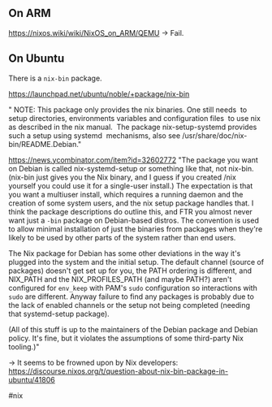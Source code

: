 
## On ARM

https://nixos.wiki/wiki/NixOS_on_ARM/QEMU
→ Fail.

## On Ubuntu

There is a `nix-bin` package.

https://launchpad.net/ubuntu/noble/+package/nix-bin

" NOTE: This package only provides the nix binaries. One still needs
 to setup directories, environments variables and configuration files
 to use nix as described in the nix manual.
 The package nix-setup-systemd provides such a setup using systemd
 mechanisms, also see /usr/share/doc/nix-bin/README.Debian."

https://news.ycombinator.com/item?id=32602772
"The package you want on Debian is called nix-systemd-setup or something like that, not nix-bin. (nix-bin just gives you the Nix binary, and I guess if you created /nix yourself you could use it for a single-user install.) The expectation is that you want a multiuser install, which requires a running daemon and the creation of some system users, and the nix setup package handles that. I think the package descriptions do outline this, and FTR you almost never want just a `-bin` package on Debian-based distros. The convention is used to allow minimal installation of just the binaries from packages when they're likely to be used by other parts of the system rather than end users.

The Nix package for Debian has some other deviations in the way it's plugged into the system and the initial setup. The default channel (source of packages) doesn't get set up for you, the PATH ordering is different, and NIX_PATH and the NIX_PROFILES_PATH (and maybe PATH?) aren't configured for `env_keep` with PAM's `sudo` configuration so interactions with `sudo` are different. Anyway failure to find any packages is probably due to the lack of enabled channels or the setup not being completed (needing that systemd-setup package).

(All of this stuff is up to the maintainers of the Debian package and Debian policy. It's fine, but it violates the assumptions of some third-party Nix tooling.)"


→ It seems to be frowned upon by Nix developers: https://discourse.nixos.org/t/question-about-nix-bin-package-in-ubuntu/41806

<!-- Keywords -->
#nix
<!-- /Keywords -->
